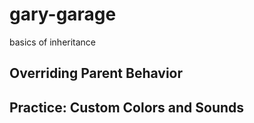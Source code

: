 # gary-garage
basics of inheritance

## Overriding Parent Behavior

## Practice: Custom Colors and Sounds